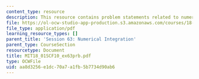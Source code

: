 ```yaml
---
content_type: resource
description: This resource contains problem statements related to numerical integration.
file: https://ol-ocw-studio-app-production.s3.amazonaws.com/courses/18-01sc-single-variable-calculus-fall-2010/aa8d3256e1dc70a7a1fb5b7734d90ab6_MIT18_01SCF10_ex63prb.pdf
file_type: application/pdf
learning_resource_types: []
parent_title: 'Session 63: Numerical Integration'
parent_type: CourseSection
resourcetype: Document
title: MIT18_01SCF10_ex63prb.pdf
type: OCWFile
uid: aa8d3256-e1dc-70a7-a1fb-5b7734d90ab6
---
```

